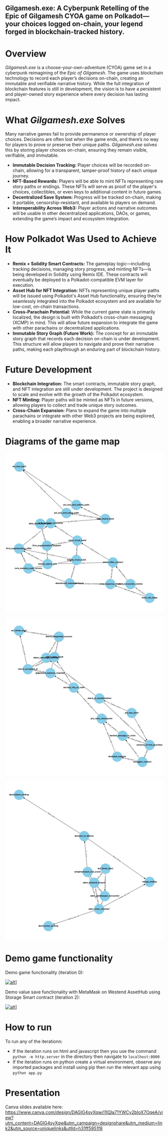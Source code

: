 ## Gilgamesh.exe: A Cyberpunk Retelling of the Epic of Gilgamesh CYOA game on Polkadot—your choices logged on-chain, your legend forged in blockchain-tracked history.

# Overview

*Gilgamesh.exe* is a choose-your-own-adventure (CYOA) game set in a cyberpunk reimagining of the *Epic of Gilgamesh*. The game uses blockchain technology to record each player’s decisions on-chain, creating an immutable and verifiable narrative history. While the full integration of blockchain features is still in development, the vision is to have a persistent and player-owned story experience where every decision has lasting impact.

# What *Gilgamesh.exe* Solves

Many narrative games fail to provide permanence or ownership of player choices. Decisions are often lost when the game ends, and there’s no way for players to prove or preserve their unique paths. *Gilgamesh.exe* solves this by storing player choices on-chain, ensuring they remain visible, verifiable, and immutable.

- **Immutable Decision Tracking:** Player choices will be recorded on-chain, allowing for a transparent, tamper-proof history of each unique journey.
- **NFT-Based Rewards:** Players will be able to mint NFTs representing rare story paths or endings. These NFTs will serve as proof of the player's choices, collectibles, or even keys to additional content in future games.
- **Decentralized Save System:** Progress will be tracked on-chain, making it portable, censorship-resistant, and available to players on demand.
- **Interoperability Across Web3:** Player actions and narrative outcomes will be usable in other decentralized applications, DAOs, or games, extending the game’s impact and ecosystem integration.

# How Polkadot Was Used to Achieve It

- **Remix + Solidity Smart Contracts:** The gameplay logic—including tracking decisions, managing story progress, and minting NFTs—is being developed in Solidity using Remix IDE. These contracts will eventually be deployed to a Polkadot-compatible EVM layer for execution.
- **Asset Hub for NFT Integration:** NFTs representing unique player paths will be issued using Polkadot's Asset Hub functionality, ensuring they’re seamlessly integrated into the Polkadot ecosystem and are available for low-cost, on-chain transactions.
- **Cross-Parachain Potential:** While the current game state is primarily localized, the design is built with Polkadot’s cross-chain messaging (XCMP) in mind. This will allow future expansion to integrate the game with other parachains or decentralized applications.
- **Immutable Story Graph (Future Work):** The concept for an immutable story graph that records each decision on-chain is under development. This structure will allow players to navigate and prove their narrative paths, making each playthrough an enduring part of blockchain history.

# Future Development

- **Blockchain Integration:** The smart contracts, immutable story graph, and NFT integration are still under development. The project is designed to scale and evolve with the growth of the Polkadot ecosystem.
- **NFT Minting:** Player paths will be minted as NFTs in future versions, allowing players to collect and trade unique story outcomes.
- **Cross-Chain Expansion:** Plans to expand the game into multiple parachains or integrate with other Web3 projects are being explored, enabling a broader narrative experience.

# Diagrams of the game map

![story map one](images/act_one_story_map.jpg)

![story map two](images/act_two_story_map.jpg)

![story map three](images/act_three_story_map.jpg)

# Demo game functionality

Demo game functionality (iteration 0): 

[![alt]([https://img.youtube.com/vi/t5Ntn5ekXFA)](https://youtu.be/t5Ntn5ekXFA)]

Demo value save functionality with MetaMask on Westend AssetHub using Storage Smart contract (iteration 2):

[![alt](https://img.youtube.com/vi/egZqN9xHS_g)](https://youtu.be/egZqN9xHS_g)]

# How to run

To run any of the iterationn:

- If the iteration runs on html and javascript then you use the command ```python -m http.server``` in the directory then navigate to ```localhost:8000```
- If the iteration runs on python create a virtual environment, observe any imported packages and install using pip then run the relevant app using ```python app.py```

# Presentation

Canva slides available here: https://www.canva.com/design/DAGlG4syXqw/I1lQla71YWCy2bIoX7OqeA/view?utm_content=DAGlG4syXqw&utm_campaign=designshare&utm_medium=link2&utm_source=uniquelinks&utlId=h31ff5951f8

